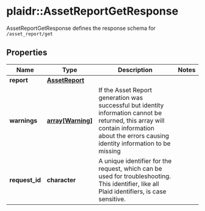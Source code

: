 # plaidr::AssetReportGetResponse

AssetReportGetResponse defines the response schema for `/asset_report/get`

## Properties
Name | Type | Description | Notes
------------ | ------------- | ------------- | -------------
**report** | [**AssetReport**](AssetReport.md) |  | 
**warnings** | [**array[Warning]**](Warning.md) | If the Asset Report generation was successful but identity information cannot be returned, this array will contain information about the errors causing identity information to be missing | 
**request_id** | **character** | A unique identifier for the request, which can be used for troubleshooting. This identifier, like all Plaid identifiers, is case sensitive. | 


